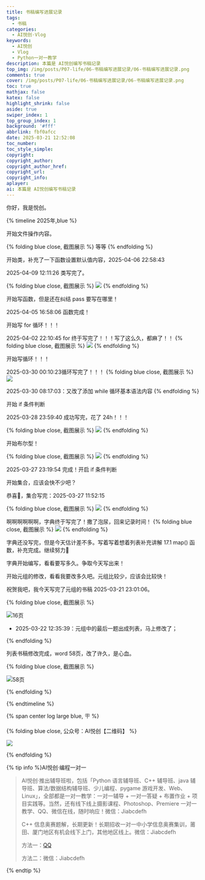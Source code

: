 ```yaml
---
title: 书稿编写进展记录
tags:
  - 书稿
categories:
  - AI悦创·Vlog
keywords:
  - AI悦创
  - Vlog
  - Python一对一教学
description: 本篇是 AI悦创编写书稿记录
top_img: /img/posts/P07-life/06-书稿编写进展记录/06-书稿编写进展记录.png
comments: true
cover: /img/posts/P07-life/06-书稿编写进展记录/06-书稿编写进展记录.png
toc: true
mathjax: false
katex: false
highlight_shrink: false
aside: true
swiper_index: 1
top_group_index: 1
background: '#fff'
abbrlink: fbf0afcc
date: 2025-03-21 12:52:08
toc_number:
toc_style_simple:
copyright:
copyright_author:
copyright_author_href:
copyright_url:
copyright_info:
aplayer:
ai: 本篇是 AI悦创编写书稿记录
---
```


你好，我是悦创。

{% timeline 2025年,blue %}

<!-- timeline 2025-04-09 12:24:55 -->

开始文件操作内容。

{% folding blue close, 截图展示 %}
等等
{% endfolding %}
<!-- endtimeline -->




<!-- timeline 2025-04-09 12:11:26 -->

开始类，补充了一下函数设置默认值内容，2025-04-06 22:58:43

2025-04-09 12:11:26 类写完了。

{% folding blue close, 截图展示 %}
![](06-书稿编写进展记录/image-8.png)
{% endfolding %}
<!-- endtimeline -->

<!-- timeline 2025-04-05 16:58:26 -->

开始写函数，但是还在纠结 pass 要写在哪里！

2025-04-05 16:58:06 函数完成！

<!-- endtimeline -->

<!-- timeline 2025-04-02 22:11:20 -->

开始写 for 循环！！！

2025-04-02 22:10:45 for 终于写完了！！！写了这么久，都麻了！！
{% folding blue close, 截图展示 %}
![](06-书稿编写进展记录/image-7.png)
{% endfolding %}

<!-- endtimeline -->

<!-- timeline 2025-03-30 00:11:03 -->

开始写循环！！！

2025-03-30 00:10:23循环写完了！！！
{% folding blue close, 截图展示 %}
![](06-书稿编写进展记录/image-6.png)

2025-03-30 08:17:03：又改了添加 while 循环基本语法内容
{% endfolding %}

<!-- endtimeline -->

<!-- timeline 2025-03-29 00:00:32 -->

开始 if 条件判断

2025-03-28 23:59:40 成功写完，花了 24h！！！

{% folding blue close, 截图展示 %}
![](06-书稿编写进展记录/image-5.png)
{% endfolding %}
<!-- endtimeline -->

<!-- timeline 2025-03-27 11:54:15 -->

开始布尔型！

{% folding blue close, 截图展示 %}
![](06-书稿编写进展记录/image-4.png)
{% endfolding %}

2025-03-27 23:19:54 完成！开启 if 条件判断

<!-- endtimeline -->

<!-- timeline 2025-03-26 22:44:27 -->

开始集合，应该会快不少吧？

恭喜🎉，集合写完：2025-03-27 11:52:15

{% folding blue close, 截图展示 %}
![](06-书稿编写进展记录/image-3.png)
{% endfolding %}

<!-- endtimeline -->

<!-- timeline 2025-03-26 22:40:00 -->
啊啊啊啊啊啊，字典终于写完了！撒了泡尿，回来记录时间！
{% folding blue close, 截图展示 %}
![](06-书稿编写进展记录/image-2.png)
{% endfolding %}
<!-- endtimeline -->

<!-- timeline 2025-03-25 12:21:27 -->

字典还没写完，但是今天估计差不多。写着写着想着列表补充讲解 17.1 map() 函数，补充完成。继续努力💪
<!-- endtimeline -->

<!-- timeline 2025-03-22 07:49:20 -->

字典开始编写，看看要写多久。争取今天写出来！

<!-- endtimeline -->

<!-- timeline 2025-03-21 12:58:08 -->

开始元组的修改，看看我要改多久吧。元组比较少，应该会比较快！

祝贺我吧，我今天写完了元组的书稿 2025-03-21 23:01:06。

{% folding blue close, 截图展示 %}

![16页](06-书稿编写进展记录/image-1.png)

- 2025-03-22 12:35:39：元组中的最后一题出成列表，马上修改了；

{% endfolding %}

<!-- endtimeline -->

<!-- timeline 2025-03-21 12:56:49 -->

列表书稿修改完成，word 58页，改了许久，是心血。

{% folding blue close, 截图展示 %}

![58页](06-书稿编写进展记录/image.png)

{% endfolding %}

<!-- endtimeline -->

{% endtimeline %}


{% span center log large blue, 🪧 %}

{% folding blue close, 公众号：AI悦创【二维码】 %}

![](https://bornforthis.cn/gzh.jpg)

{% endfolding %}

{% tip info %}AI悦创·编程一对一

> AI悦创·推出辅导班啦，包括「Python 语言辅导班、C++ 辅导班、java 辅导班、算法/数据结构辅导班、少儿编程、pygame 游戏开发、Web、Linux」，全部都是一对一教学：一对一辅导 + 一对一答疑 + 布置作业 + 项目实践等。当然，还有线下线上摄影课程、Photoshop、Premiere 一对一教学、QQ、微信在线，随时响应！微信：Jiabcdefh
>
> C++ 信息奥赛题解，长期更新！长期招收一对一中小学信息奥赛集训，莆田、厦门地区有机会线下上门，其他地区线上。微信：Jiabcdefh
>
> 方法一：[QQ](http://wpa.qq.com/msgrd?v=3&uin=1432803776&site=qq&menu=yes)
>
> 方法二：微信：Jiabcdefh

{% endtip %}
